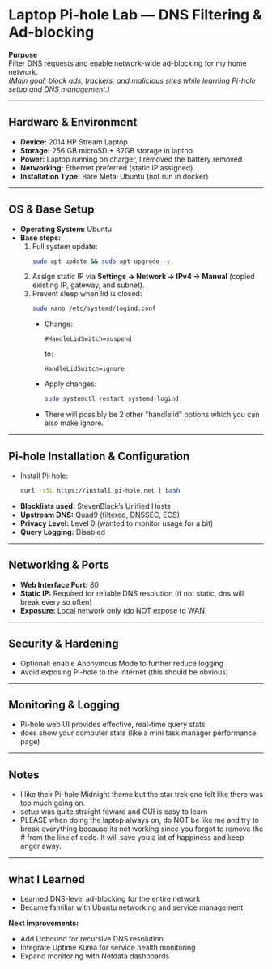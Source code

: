 
# Laptop Pi-hole Lab — DNS Filtering & Ad-blocking

**Purpose**  
Filter DNS requests and enable network-wide ad-blocking for my home network.  
*(Main goal: block ads, trackers, and malicious sites while learning Pi-hole setup and DNS management.)*

---

## Hardware & Environment
- **Device:** 2014 HP Stream Laptop  
- **Storage:** 256 GB microSD + 32GB storage in laptop 
- **Power:** Laptop running on charger, I removed the battery removed  
- **Networking:** Ethernet preferred (static IP assigned)  
- **Installation Type:** Bare Metal Ubuntu (not run in docker)  

---

## OS & Base Setup
- **Operating System:** Ubuntu  
- **Base steps:**
  1. Full system update:
     ```bash
     sudo apt update && sudo apt upgrade -y
     ```
  2. Assign static IP via **Settings → Network → IPv4 → Manual** (copied existing IP, gateway, and subnet).  
  3. Prevent sleep when lid is closed:
     ```bash
     sudo nano /etc/systemd/logind.conf
     ```
     - Change:
       ```
       #HandleLidSwitch=suspend
       ```
       to:
       ```
       HandleLidSwitch=ignore
       ```
     - Apply changes:
       ```bash
       sudo systemctl restart systemd-logind
       ```
     - There will possibly be 2 other "handlelid" options which you can also make ignore.
---

## Pi-hole Installation & Configuration
- Install Pi-hole:
  ```bash
  curl -sSL https://install.pi-hole.net | bash
- **Blocklists used:** StevenBlack’s Unified Hosts  
- **Upstream DNS:** Quad9 (filtered, DNSSEC, ECS)  
- **Privacy Level:** Level 0 (wanted to monitor usage for a bit)  
- **Query Logging:** Disabled  

---

## Networking & Ports

- **Web Interface Port:** 80  
- **Static IP:** Required for reliable DNS resolution (if not static, dns will break every so often)
- **Exposure:** Local network only (do NOT expose to WAN)  

---

## Security & Hardening

- Optional: enable Anonymous Mode to further reduce logging  
- Avoid exposing Pi-hole to the internet (this should be obvious)

---

## Monitoring & Logging

- Pi-hole web UI provides effective, real-time query stats  
- does show your computer stats (like a mini task manager performance page)

---

## Notes

- I like their Pi-hole Midnight theme but the star trek one felt like there was too much going on.
- setup was quite straight foward and GUI is easy to learn
- PLEASE when doing the laptop always on, do NOT be like me and try to break everything because its not working since you forgot to remove the # from the line of code. It will save you a lot of happiness and keep anger away.
---

## what I Learned

- Learned DNS-level ad-blocking for the entire network  
- Became familiar with Ubuntu networking and service management  

**Next Improvements:**
- Add Unbound for recursive DNS resolution  
- Integrate Uptime Kuma for service health monitoring  
- Expand monitoring with Netdata dashboards


  
